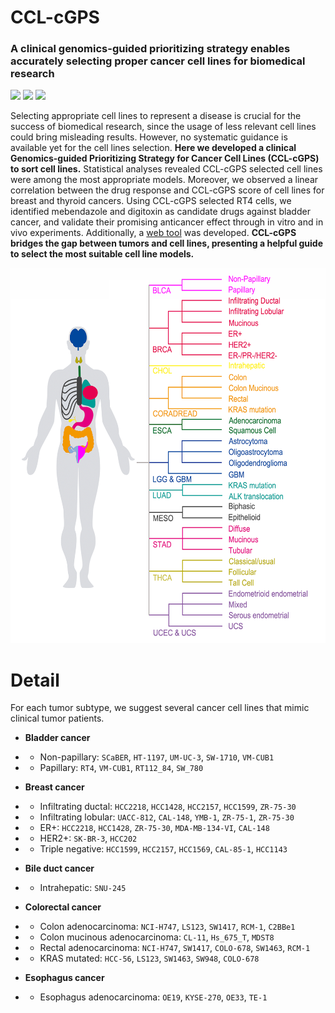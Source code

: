 # CCL-cGPS
### A clinical genomics-guided prioritizing strategy enables accurately selecting proper cancer cell lines for biomedical research

<img src='https://img.shields.io/badge/ligand--receptor-database-brightgreen'> <img src='https://img.shields.io/badge/human-3%2C398-orange'> <img src='https://img.shields.io/badge/mouse-2%2C033-blue'> 

Selecting appropriate cell lines to represent a disease is crucial for the success of biomedical research, since the usage of less relevant cell lines could bring misleading results. However, no systematic guidance is available yet for the cell lines selection. __Here we developed a clinical Genomics-guided Prioritizing Strategy for Cancer Cell Lines (CCL-cGPS) to sort cell lines.__ Statistical analyses revealed CCL-cGPS selected cell lines were among the most appropriate models. Moreover, we observed a linear correlation between the drug response and CCL-cGPS score of cell lines for breast and thyroid cancers. Using CCL-cGPS selected RT4 cells, we identified mebendazole and digitoxin as candidate drugs against bladder cancer, and validate their promising anticancer effect through in vitro and in vivo experiments. Additionally, a [web tool](http:/tcm.zju.edu.cn/cgps) was developed. __CCL-cGPS bridges the gap between tumors and cell lines, presenting a helpful guide to select the most suitable cell line models.__

<img src='https://github.com/ZJUFanLab/CCL-cGPS/blob/master/img/tumor.png' width = "600" height = "600"> 

# Detail
For each tumor subtype, we suggest several cancer cell lines that mimic clinical tumor patients.

- __Bladder cancer__
- - Non-papillary: `SCaBER`, `HT-1197`, `UM-UC-3`, `SW-1710`, `VM-CUB1`
- - Papillary: `RT4`, `VM-CUB1`, `RT112_84`, `SW_780`

- __Breast cancer__
- - Infiltrating ductal: `HCC2218`, `HCC1428`, `HCC2157`, `HCC1599`, `ZR-75-30`
- - Infiltrating lobular: `UACC-812`, `CAL-148`, `YMB-1`, `ZR-75-1`, `ZR-75-30`
- - ER+: `HCC2218`, `HCC1428`, `ZR-75-30`, `MDA-MB-134-VI`, `CAL-148`
- - HER2+: `SK-BR-3`, `HCC202`
- - Triple negative: `HCC1599`, `HCC2157`, `HCC1569`, `CAL-85-1`, `HCC1143`

- __Bile duct cancer__
- - Intrahepatic: `SNU-245`

- __Colorectal cancer__
- - Colon adenocarcinoma: `NCI-H747`, `LS123`, `SW1417`, `RCM-1`, `C2BBe1`
- - Colon mucinous adenocarcinoma: `CL-11`, `Hs_675_T`, `MDST8`
- - Rectal adenocarcinoma: `NCI-H747`, `SW1417`, `COLO-678`, `SW1463`, `RCM-1`
- - KRAS mutated: `HCC-56`, `LS123`, `SW1463`, `SW948`, `COLO-678`

- __Esophagus cancer__
- - Esophagus adenocarcinoma: `OE19`, `KYSE-270`, `OE33`, `TE-1`































